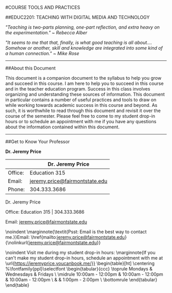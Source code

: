 #COURSE TOOLS AND PRACTICES

##EDUC2201: TEACHING WITH DIGITAL MEDIA AND TECHNOLOGY

*"Teaching is two-parts planning, one-part reflection, and extra heavy on the experimentation." ~ Rebecca Alber*


*"It seems to me that that, finally, is what good teaching is all about.... Somehow or another, skill and knowledge are integrated into some kind of a human connection." ~ Mike Rose*

----

##About this Document

This document is a companion document to the syllabus to help you grow and succeed in this course. I am here to help you to succeed in this course and in the teacher education program. Success in this class involves organizing and understanding these sources of information. This document in particular contains a number of useful practices and tools to draw on while working towards academic success in this course and beyond. As such, it is worthwhile to read through this document and revisit it over the course of the semester. Please feel free to come to my student drop-in hours or to schedule an appointment with me if you have any questions about the information contained within this document.

----

##Get to Know Your Professor

**Dr. Jeremy Price**

|  | Dr. Jeremy Price |
|--|--|
| Office: | Education 315 |
| Email: | [jeremy.price@fairmontstate.edu](mailto:jeremy.price@fairmontstate.edu) |
| Phone: | 304.333.3686 |


Dr. Jeremy Price

Office: Education 315 | 304.333.3686

Email: jeremy.price@fairmontstate.edu

\noindent \marginnote{\textit{Psst: Email is the best way to contact me.}}Email: \href{mailto:jeremy.price@fairmontstate.edu}{\nolinkurl{jeremy.price@fairmontstate.edu}}

\noindent Visit me during my student drop-in hours:
\marginnote{If you can't make my student drop-in hours, schedule an appointment with me at \url{https://jeremyprice.youcanbook.me/}}
\begin{table}[ht]
  \centering
  %\fontfamily{ppl}\selectfont
  \begin{tabular}{ccc}
    \toprule
    Mondays & Wednesdays & Fridays \\
    \midrule
    10:00am - 12:00pm & 10:00am - 12:00pm & 10:00am - 12:00pm \\
 	& & 1:00pm - 2:00pm \\
    \bottomrule
  \end{tabular}
\end{table}